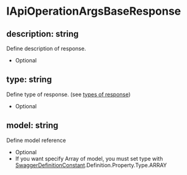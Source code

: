 # IApiOperationArgsBaseResponse

## description: string

Define description of response.

* Optional

## type: string

Define type of response. (see [types of response](./swagger-definition-constant.md#response))

* Optional

## model: string

Define model reference

* Optional
* If you want specify Array of model, you must set type with [SwaggerDefinitionConstant](./swagger-definition-constant.md).Definition.Property.Type.ARRAY
